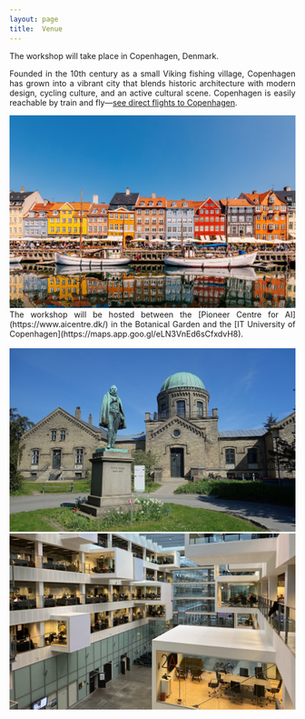 ```yaml
---
layout: page
title:  Venue
---
```




<style>
.justified-text {
    text-align: justify;
}
</style>

<div class="justified-text" markdown="1">

The workshop will take place in Copenhagen, Denmark.

Founded in the 10th century as a small Viking fishing village, Copenhagen has grown into a vibrant city that blends historic architecture with modern design, cycling culture, and an active cultural scene. Copenhagen is easily reachable by train and fly—[see direct flights to Copenhagen](https://www.flightconnections.com/flights-to-copenhagen-cph). 


<img src="/assets/images/background/cph.jpg" class="venue-image" alt="Copenhagen"/>

<br>
The workshop will be hosted between the [Pioneer Centre for AI](https://www.aicentre.dk/) in the Botanical Garden and the [IT University of Copenhagen](https://maps.app.goo.gl/eLN3VnEd6sCfxdvH8). 

</div>

<br>
<img src="/assets/images/venue/pioneer.jpg" class="venue-image" alt="Pioneer center"/>


<br>
<img src="/assets/images/venue/itu2.jpg" class="venue-image" alt="ITU inside"/>
